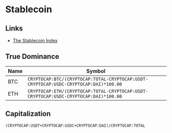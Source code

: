 # Stablecoin

## Links

- [The Stablecoin Index](https://stablecoinindex.com/)

## True Dominance

| Name | Symbol                                                                               |
| ---- | ------------------------------------------------------------------------------------ |
| BTC  | `CRYPTOCAP:BTC/(CRYPTOCAP:TOTAL-CRYPTOCAP:USDT-CRYPTOCAP:USDC-CRYPTOCAP:DAI)*100.00` |
| ETH  | `CRYPTOCAP:ETH/(CRYPTOCAP:TOTAL-CRYPTOCAP:USDT-CRYPTOCAP:USDC-CRYPTOCAP:DAI)*100.00` |

## Capitalization

`(CRYPTOCAP:USDT+CRYPTOCAP:USDC+CRYPTOCAP:DAI)/CRYPTOCAP:TOTAL`
